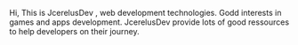 Hi, This is JcerelusDev , web development technologies.
Godd interests in games 
and apps development.
JcerelusDev provide lots of good ressources to help
developers on their journey.

<!---
JcerelusDev/JcerelusDev is a ✨ special ✨ repository because its `README.md` (this file) appears on your GitHub profile.
You can click the Preview link to take a look at your changes.
--->
